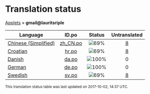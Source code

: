 # Translation status
[Applets](../../README.md) &#187; **gmail@lauritsriple**

Language | ID.po | Status | Untranslated
---------|:--:|:------:|:-----------:
[Chinese (Simplified)](../../language-status/zh_CN.md) | [zh_CN.po](po/zh_CN.po) | ![69%](http://progressed.io/bar/69) | [8](untranslated-po/zh_CN.md)
[Croatian](../../language-status/hr.md) | [hr.po](po/hr.po) | ![69%](http://progressed.io/bar/69) | [8](untranslated-po/hr.md)
[Danish](../../language-status/da.md) | [da.po](po/da.po) | ![100%](http://progressed.io/bar/100) | 0
[German](../../language-status/de.md) | [de.po](po/de.po) | ![100%](http://progressed.io/bar/100) | 0
[Swedish](../../language-status/sv.md) | [sv.po](po/sv.po) | ![69%](http://progressed.io/bar/69) | [8](untranslated-po/sv.md)

<sup>This translation status table was last updated on 2017-10-02, 14:37 UTC.</sup>
